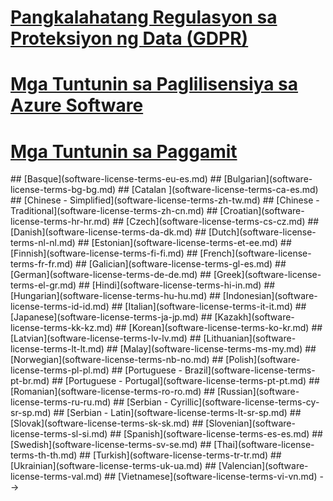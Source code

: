 
# [Pangkalahatang Regulasyon sa Proteksiyon ng Data (GDPR)](gdpr.md)
# [Mga Tuntunin sa Paglilisensiya sa Azure Software](/legal/information-protection/software-license-terms)
# [Mga Tuntunin sa Paggamit](/legal/termsofuse)
<!-->
## [Basque](software-license-terms-eu-es.md)
## [Bulgarian](software-license-terms-bg-bg.md)
## [Catalan ](software-license-terms-ca-es.md)
## [Chinese - Simplified](software-license-terms-zh-tw.md)
## [Chinese - Traditional](software-license-terms-zh-cn.md)
## [Croatian](software-license-terms-hr-hr.md)
## [Czech](software-license-terms-cs-cz.md)
## [Danish](software-license-terms-da-dk.md)
## [Dutch](software-license-terms-nl-nl.md)
## [Estonian](software-license-terms-et-ee.md)
## [Finnish](software-license-terms-fi-fi.md)
## [French](software-license-terms-fr-fr.md)
## [Galician](software-license-terms-gl-es.md)
## [German](software-license-terms-de-de.md)
## [Greek](software-license-terms-el-gr.md)
## [Hindi](software-license-terms-hi-in.md)
## [Hungarian](software-license-terms-hu-hu.md)
## [Indonesian](software-license-terms-id-id.md)
## [Italian](software-license-terms-it-it.md)
## [Japanese](software-license-terms-ja-jp.md)
## [Kazakh](software-license-terms-kk-kz.md)
## [Korean](software-license-terms-ko-kr.md)
## [Latvian](software-license-terms-lv-lv.md)
## [Lithuanian](software-license-terms-lt-lt.md)
## [Malay](software-license-terms-ms-my.md)
## [Norwegian](software-license-terms-nb-no.md)
## [Polish](software-license-terms-pl-pl.md)
## [Portuguese - Brazil](software-license-terms-pt-br.md)
## [Portuguese - Portugal](software-license-terms-pt-pt.md)
## [Romanian](software-license-terms-ro-ro.md)
## [Russian](software-license-terms-ru-ru.md)
## [Serbian - Cyrillic](software-license-terms-cy-sr-sp.md)
## [Serbian - Latin](software-license-terms-lt-sr-sp.md)
## [Slovak](software-license-terms-sk-sk.md)
## [Slovenian](software-license-terms-sl-si.md)
## [Spanish](software-license-terms-es-es.md)
## [Swedish](software-license-terms-sv-se.md)
## [Thai](software-license-terms-th-th.md)
## [Turkish](software-license-terms-tr-tr.md)
## [Ukrainian](software-license-terms-uk-ua.md)
## [Valencian](software-license-terms-val.md)
## [Vietnamese](software-license-terms-vi-vn.md)

-->